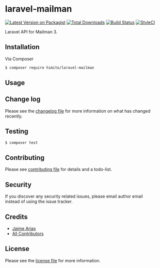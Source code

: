 # laravel-mailman

[![Latest Version on Packagist][ico-version]][link-packagist]
[![Total Downloads][ico-downloads]][link-downloads]
[![Build Status][ico-travis]][link-travis]
[![StyleCI][ico-styleci]][link-styleci]

Laravel API for Mailman 3.

## Installation

Via Composer

``` bash
$ composer require himito/laravel-mailman
```

## Usage

## Change log

Please see the [changelog file](CHANGELOG.md) for more information on what has changed recently.

## Testing

``` bash
$ composer test
```

## Contributing

Please see [contributing file](CONTRIBUTING.md) for details and a todo-list.

## Security

If you discover any security related issues, please email author email instead of using the issue tracker.

## Credits

- [Jaime Arias][link-author]
- [All Contributors][link-contributors]

## License

Please see the [license file](LICENSE) for more information.

[ico-version]: https://img.shields.io/packagist/v/himito/laravel-mailman.svg?style=flat-square
[ico-downloads]: https://img.shields.io/packagist/dt/himito/laravel-mailman.svg?style=flat-square
[ico-travis]: https://img.shields.io/travis/himito/laravel-mailman/master.svg?style=flat-square
[ico-styleci]: https://styleci.io/repos/176921198/shield

[link-packagist]: https://packagist.org/packages/himito/laravel-mailman
[link-downloads]: https://packagist.org/packages/himito/laravel-mailman
[link-travis]: https://travis-ci.org/himito/laravel-mailman
[link-styleci]: https://styleci.io/repos/176921198
[link-author]: https://github.com/himito
[link-contributors]: ../../contributors
